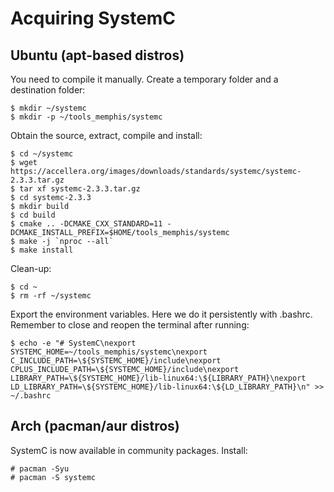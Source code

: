 # Acquiring SystemC

## Ubuntu (apt-based distros)

You need to compile it manually. Create a temporary folder and a destination folder:
```console
$ mkdir ~/systemc
$ mkdir -p ~/tools_memphis/systemc
```

Obtain the source, extract, compile and install:
```console
$ cd ~/systemc
$ wget https://accellera.org/images/downloads/standards/systemc/systemc-2.3.3.tar.gz
$ tar xf systemc-2.3.3.tar.gz
$ cd systemc-2.3.3
$ mkdir build
$ cd build
$ cmake .. -DCMAKE_CXX_STANDARD=11 -DCMAKE_INSTALL_PREFIX=$HOME/tools_memphis/systemc
$ make -j `nproc --all`
$ make install
```

Clean-up:
```console
$ cd ~
$ rm -rf ~/systemc
```

Export the environment variables. Here we do it persistently with .bashrc. Remember to close and reopen the terminal after running: 
```console
$ echo -e "# SystemC\nexport SYSTEMC_HOME=~/tools_memphis/systemc\nexport C_INCLUDE_PATH=\${SYSTEMC_HOME}/include\nexport CPLUS_INCLUDE_PATH=\${SYSTEMC_HOME}/include\nexport LIBRARY_PATH=\${SYSTEMC_HOME}/lib-linux64:\${LIBRARY_PATH}\nexport LD_LIBRARY_PATH=\${SYSTEMC_HOME}/lib-linux64:\${LD_LIBRARY_PATH}\n" >> ~/.bashrc
```

## Arch (pacman/aur distros)

SystemC is now available in community packages.
Install:

```console
# pacman -Syu
# pacman -S systemc
```
